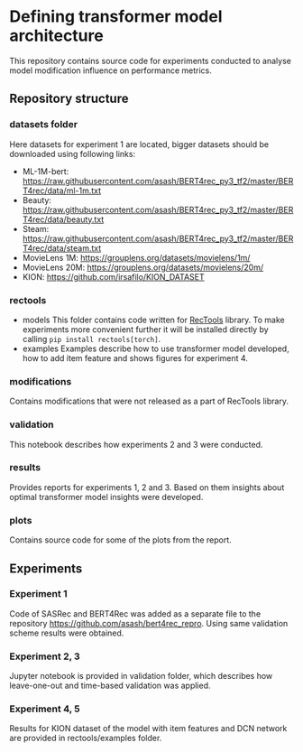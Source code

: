 # Defining transformer model architecture
This repository contains source code for experiments conducted to analyse model modification influence on performance metrics.

## Repository structure

### datasets folder
Here datasets for experiment 1 are located, bigger datasets should be downloaded using following links:
- ML-1M-bert: https://raw.githubusercontent.com/asash/BERT4rec_py3_tf2/master/BERT4rec/data/ml-1m.txt
- Beauty: https://raw.githubusercontent.com/asash/BERT4rec_py3_tf2/master/BERT4rec/data/beauty.txt
- Steam: https://raw.githubusercontent.com/asash/BERT4rec_py3_tf2/master/BERT4rec/data/steam.txt
- MovieLens 1M: https://grouplens.org/datasets/movielens/1m/
- MovieLens 20M: https://grouplens.org/datasets/movielens/20m/
- KION: https://github.com/irsafilo/KION_DATASET

### rectools 
- models
This folder contains code written for [RecTools](https://github.com/MobileTeleSystems/RecTools) library. To make experiments more convenient further it will be installed directly by calling ```pip install rectools[torch]```.
- examples
Examples describe how to use transformer model developed, how to add item feature and shows figures for experiment 4.

### modifications
Contains modifications that were not released as a part of RecTools library.

### validation
This notebook describes how experiments 2 and 3 were conducted.

### results
Provides reports for experiments 1, 2 and 3. Based on them insights about optimal transformer model insights were developed.

### plots
Contains source code for some of the plots from the report.

## Experiments
### Experiment 1
Code of SASRec and BERT4Rec was added as a separate file to the repository https://github.com/asash/bert4rec_repro. Using same validation scheme results were obtained.

### Experiment 2, 3
Jupyter notebook is provided in validation folder, which describes how leave-one-out and time-based validation was applied.

### Experiment 4, 5
Results for KION dataset of the model with item features and DCN network are provided in rectools/examples folder.

